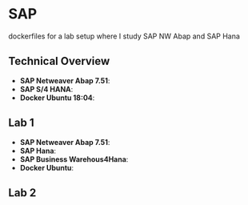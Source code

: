 # SAP
dockerfiles for a lab setup where I study SAP NW Abap and SAP Hana

## Technical Overview

- **SAP Netweaver Abap 7.51**:
- **SAP S/4 HANA**:
- **Docker Ubuntu 18:04**:


## Lab 1 
- **SAP Netweaver Abap 7.51**:
- **SAP Hana**:
- **SAP Business Warehous4Hana**:
- **Docker Ubuntu**:

## Lab 2
